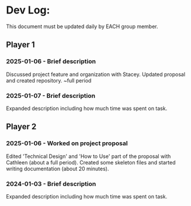 # Dev Log:

This document must be updated daily by EACH group member.

## Player 1

### 2025-01-06 - Brief description
Discussed project feature and organization with Stacey. Updated proposal and created repository. ~full period
### 2025-01-07 - Brief description
Expanded description including how much time was spent on task.

## Player 2

### 2025-01-06 - Worked on project proposal
Edited 'Technical Design' and 'How to Use' part of the proposal with Cathleen (about a full period). Created some skeleton files and started writing documentation (about 20 minutes).

### 2024-01-03 - Brief description
Expanded description including how much time was spent on task.
